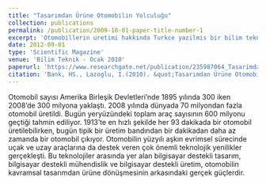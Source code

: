 ```yaml
---
title: "Tasarımdan Ürüne Otomobilin Yolculuğu"
collection: publications
permalink: /publication/2009-10-01-paper-title-number-1
excerpt: 'Otomobillerin uretimi hakkinda Turkce yazilmis bir bilim teknik yazisi.'
date: 2012-09-01
type: 'Scientific Magazine'
venue: 'Bilim Teknik - Ocak 2010'
paperurl: 'https://www.researchgate.net/publication/235987064_Tasarimdan_Urune_Otomobilin_Yolculugu'
citation: 'Bank, HS., Lazoglu, I.(2010). &quot;Tasarımdan Ürüne Otomobilin Yolculuğu.&quot; <i>TUBITAK Bilim Teknik, Ocak 2010</i>.'
---
```


Otomobil sayısı Amerika Birleşik Devletleri’nde 1895 yılında 300 iken 2008’de 300 milyona yaklaştı. 2008 yılında dünyada 70 milyondan fazla otomobil üretildi. Bugün yeryüzündeki toplam araç sayısının 600 milyonu geçtiği tahmin ediliyor. 1913’te en hızlı şekilde her 93 dakikada bir otomobil üretilebilirken, bugün tipik bir üretim bandından bir dakikadan daha az zamanda bir otomobil çıkıyor. Otomobilin yüzyılı aşkın evrimsel sürecinde uçak ve uzay araçlarına da destek veren çok önemli teknolojik yenilikler gerçekleşti. Bu teknolojiler arasında yer alan bilgisayar destekli tasarım, bilgisayar destekli mühendislik ve bilgisayar destekli üretim, otomobilin kavramsal tasarımdan ürüne dönüşmesinin arkasındaki gerçek güçlerdir.

